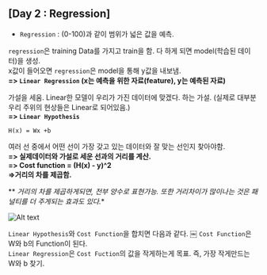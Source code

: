 ## [Day 2 : Regression]

- ```Regression``` : (0-100)과 같이 범위가 넓은 값을 예측.

```regression```은 training Data를 가지고 train을 함. 다 하게 되면 model(학습된 데이터)을 생성.\
x값이 들어오면 ```regression```은 model을 통해 y값을 내보냄.\
**=> ```Linear Regression```
(x는 예측을 위한 자료(feature), y는 예측된 자료)**

가설을 세움. Linear한 모델이 우리가 가진 데이터에 맞겠다. 하는 가설.
(실제로 대부분 우리 주위의 현상들은 Linear로 되어있음.)\
**=> ```Linear Hypothesis```**
```
H(x) = Wx +b
```

여러 선 중에서 어떤 선이 가장 갖고 있는 데이터와 잘 맞는 선인지 찾아야함.\
**=> 실제데이터와 가설로 세운 선과의 거리를 계산.\
=> Cost function = (H(x) - y)^2\
=>거리의 차를 제곱함.**

** *거리의 차를 제곱하게되면, 전부 양수로 표현가능. 또한 거리차이가 많이나는 것은 패널티를 더 주게되는 효과도 있다.**

![Alt text](/image_File/day2-1.png)

```Linear Hypothesis```와 ```Cost Function```을 합치면 다음과 같다.
￼
```Cost Function```은 W와 b의 Function이 된다.\
```Linear Regression```은 ```Cost Fuction```의 값을 작게하는게 목표.
즉, 가장 작게만드는 W와 b 찾기.
